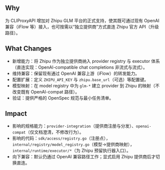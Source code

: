 ## Why
为 CLIProxyAPI 增加对 Zhipu GLM 平台的正式支持，使其既可通过现有 OpenAI 兼容（iFlow 等）接入，也可按需以“独立提供商”方式直连 Zhipu 官方 API（升级路径）。

## What Changes
- 新增能力：将 Zhipu 作为独立提供商纳入 provider registry 与 executor 体系（直连实现：OpenAI-compatible chat completions 非流式与流式）。
- 维持兼容：保留现有通过 OpenAI 兼容上游（iFlow）的转发能力。
- 配置扩展：定义 `ZHIPU_API_KEY` 与 `zhipu.base_url`（可选）等配置键。
- 模型映射：在 model registry 中为 `glm-*` 建立 provider 到 Zhipu 的映射（不改变既有 OpenAI-compat 路径）。
- 验证：提供严格的 OpenSpec 规范与最小任务清单。

## Impact
- 影响的规格能力：`provider-integration`（提供商注册与分发）、`openai-compat`（仅文档澄清，不修改行为）。
- 影响的代码：`sdk/access/registry.go`（注册点），`internal/registry/model_registry.go`（模型→提供商映射），`internal/runtime/executor/*`（为 Zhipu 预留执行器入口）。
- 向下兼容：默认仍通过 OpenAI 兼容路径工作；显式启用 Zhipu 提供商后才切换直连。
